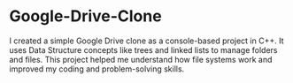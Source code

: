 # Google-Drive-Clone
I created a simple Google Drive clone as a console-based project in C++. It uses Data Structure concepts like trees and linked lists to manage folders and files. This project helped me understand how file systems work and improved my coding and problem-solving skills.
